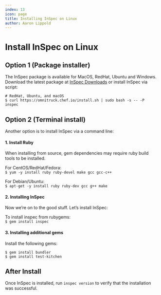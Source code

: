 ```yaml
---
index: 13
icon: page
title: Installing InSpec on Linux
author: Aaron Lippold
---
```

# Install InSpec on Linux

## Option 1 (Package installer)
The InSpec package is available for MacOS, RedHat, Ubuntu and Windows. Download the latest package at [InSpec Downloads](https://downloads.chef.io/inspec) or install InSpec via script:

```
# RedHat, Ubuntu, and macOS
$ curl https://omnitruck.chef.io/install.sh | sudo bash -s -- -P inspec
```

## Option 2 (Terminal install)
Another option is to install InSpec via a command line:

#### 1. Install Ruby

When installing from source, gem dependencies may require ruby build tools to be installed.

For CentOS/RedHat/Fedora:  
`$ yum -y install ruby ruby-devel make gcc gcc-c++`

For Debian/Ubuntu:  
`$ apt-get -y install ruby ruby-dev gcc g++ make`

#### 2. Installing InSpec
Now we’re on to the good stuff. Let’s install InSpec:

To install inspec from rubygems:  
`$ gem install inspec`

#### 3. Installing additional gems
Install the following gems:
```
$ gem install bundler
$ gem install test-kitchen
```

## After Install
Once InSpec is installed, run `inspec version` to verify that the installation was successful.
